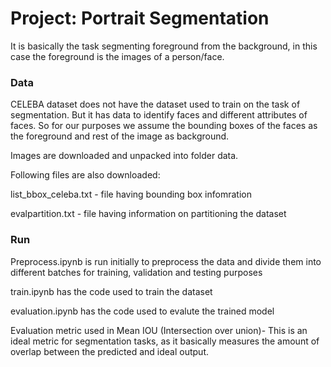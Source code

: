 # Project: Portrait Segmentation 

It is basically the task segmenting foreground from the background, in this case the foreground is the images of a person/face.



### Data

CELEBA dataset does not have the dataset used to train on the task of segmentation. But it has data to identify faces and 
different attributes of faces. So for our purposes we assume the bounding boxes of the faces as the foreground and rest of the image
as background.
 
Images are downloaded and unpacked into folder data.

Following files are also downloaded:

list_bbox_celeba.txt - file having bounding box infomration

evalpartition.txt  - file having information on partitioning the dataset



### Run

Preprocess.ipynb is run initially to preprocess the data and divide them into different batches for training, validation and testing purposes

train.ipynb has the code used to train the dataset 

evaluation.ipynb has the code used to evalute the trained model

Evaluation metric used in Mean IOU (Intersection over union)- This is an ideal metric for segmentation tasks, as it basically measures the amount 
of overlap between the predicted and ideal output.




